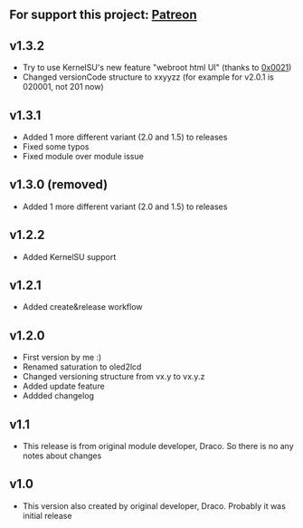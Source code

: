 For support this project: [Patreon](https://avalibeyaz.com/patreon)  
--------------

## v1.3.2
- Try to use KernelSU's new feature "webroot html UI" (thanks to [0x0021](https://github.com/0x0021))
- Changed versionCode structure to xxyyzz (for example for v2.0.1 is 020001, not 201 now)
  
## v1.3.1  
- Added 1 more different variant (2.0 and 1.5) to releases
- Fixed some typos
- Fixed module over module issue  

## v1.3.0 (removed)
- Added 1 more different variant (2.0 and 1.5) to releases
  
## v1.2.2
- Added KernelSU support    
  
## v1.2.1
- Added create&release workflow  
  
## v1.2.0  
- First version by me :)  
- Renamed saturation to oled2lcd  
- Changed versioning structure from vx.y to vx.y.z
- Added update feature  
- Addded changelog  
  
## v1.1  
- This release is from original module developer, Draco. So there is no any notes about changes  
  
## v1.0  
- This version also created by original developer, Draco. Probably it was initial release  
